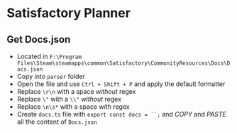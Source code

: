 # Satisfactory Planner

## Get Docs.json

- Located in `F:\Program Files\Steam\steamapps\common\Satisfactory\CommunityResources\Docs\Docs.json`
- Copy into `parser` folder
- Open the file and use `Ctrl + Shift + P` and apply the default formatter
- Replace `\r\n` with a space _without_ regex
- Replace `\"` with a `\\"` _without_ regex
- Replace `\n\s*` with a space _with_ regex
- Create `docs.ts` file with `export const docs = ``;` and _COPY_ and _PASTE_ all the content of `Docs.json`
